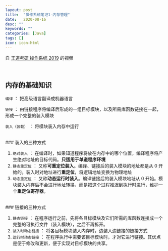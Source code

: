 ```yaml
---
layout: post
title:  "操作系统笔记1-内存管理"
date:   2020-08-16
desc: ""
keywords: ""
categories: [Java]
tags: []
icon: icon-html
---
```


自 [王道考研 操作系统 2019](https://www.bilibili.com/video/BV1YE411D7nH?p=32) 的视频

<br />

## 内存的基础知识

`编译` ： 把高级语言翻译成机器语言

`链接` ： 由链接程序将编译后形成的一组目标模块，以及所需库函数链接在一起，形成一个完整的装入模块

`装入（装载）` ： 将模块装入内存中运行

<br />
### 装入的三种方式

1. `绝对装入` ： 在编译时，如果知道程序将放在内存中的哪个位置，编译程序将产生绝对地址的目标代码。**只适用于单道程序环境**
2. `静态重定位` ： 又称**可重定位装入**。编译、链接后的装入模块的地址都是从 0 开始的。装入时对地址进行**重定位**，将逻辑地址变换为物理地址
3. `动态重定位` ： 又称**动态运行时装入**。编译链接后的装入模块地址从 0 开始。模块装入内存后不会进行地址转换，而是把这个过程推迟到执行时进行，维护一个**重定位寄存器**。

<br />
### 链接的三种方式

1. `静态链接` ： 在程序运行之前，先将各目标模块及它们所需的库函数连接成一个完整的可执行文件（装入模块），之后不再拆开。
2. `装入时动态链接` ： 将各目标模块装入内存时，边装入边链接的链接方式
3. `运行时动态链接` ： 在程序执行中需要该目标模块时，才对它进行链接。其优点是便于修改和更新，便于实现对目标模块的共享。



